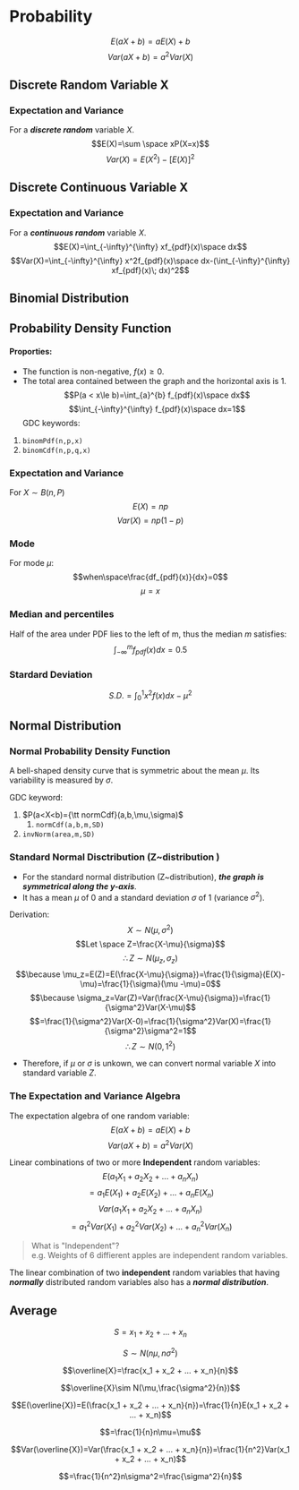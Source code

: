 # Probability

$$E(aX+b) = aE(X)+b$$
$$Var(aX+b)=a^2Var(X)$$

## Discrete Random Variable X

### Expectation and Variance
For a ***discrete random*** variable $X$.  
$$E(X)=\sum \space xP(X=x)$$
$$Var(X)=E(X^2)-[E(X)]^2$$

## Discrete Continuous Variable X

### Expectation and Variance
For a ***continuous random*** variable $X$.  
$$E(X)=\int_{-\infty}^{\infty} xf_{pdf}(x)\space dx$$
$$Var(X)=\int_{-\infty}^{\infty} x^2f_{pdf}(x)\space dx-(\int_{-\infty}^{\infty} xf_{pdf}(x)\; dx)^2$$

## Binomial Distribution
## Probability Density Function
#### Proporties:
* The function is non-negative, $f(x) \ge 0$.  
*  The total area contained between the graph and the horizontal axis is 1. 
$$P(a < x\le b)=\int_{a}^{b} f_{pdf}(x)\space dx$$
$$\int_{-\infty}^{\infty} f_{pdf}(x)\space dx=1$$
GDC keywords:
1. `binomPdf(n,p,x)`  
2. `binomCdf(n,p,q,x)`

### Expectation and Variance
For $X \sim B(n,P)$
$$E(X)=np$$
$$Var(X)=np(1-p)$$

### Mode 
For mode $\mu$:
$$when\space\frac{df_{pdf}(x)}{dx}=0$$
$$\mu =x$$

### Median and percentiles
Half of the area under PDF lies to the left of m, thus the median $m$ satisfies: 
$$\int_{-\infty}^{m}f_{pdf}(x)dx=0.5$$

### Stardard Deviation
$$S.D.=\int_{0}^{1}x^2f(x)dx-\mu^2$$


## Normal Distribution 
### Normal Probability Density Function 
A bell-shaped density curve that is symmetric about the mean $\mu$. Its variability is measured by $\sigma$.  

GDC keyword: 
1.  $P(a<X<b)={\tt normCdf}(a,b,\mu,\sigma)$
    1.  `normCdf(a,b,m,SD)`  
2.  `invNorm(area,m,SD)`

### Standard Normal Disctribution (Z~distribution ) 
* For the standard normal distribution (Z~distribution), ***the graph is symmetrical along the y-axis***. 
* It has a mean $\mu$ of $0$ and a standard deviation $\sigma$ of 1 (variance $\sigma^2$).   

Derivation: 
$$X\sim N(\mu,\sigma^2)$$
$$Let \space Z=\frac{X-\mu}{\sigma}$$
$$\therefore Z\sim N(\mu_z,\sigma_z)$$
$$\because \mu_z=E(Z)=E(\frac{X-\mu}{\sigma})=\frac{1}{\sigma}(E(X)-\mu)=\frac{1}{\sigma}(\mu -\mu)=0$$
$$\because \sigma_z=Var(Z)=Var(\frac{X-\mu}{\sigma})=\frac{1}{\sigma^2}Var(X-\mu)$$
$$=\frac{1}{\sigma^2}Var(X-0)=\frac{1}{\sigma^2}Var(X)=\frac{1}{\sigma^2}\sigma^2=1$$
$$\therefore Z\sim N(0,1^2)$$

* Therefore, if $\mu$ or $\sigma$ is unkown, we can convert normal variable $X$ into standard variable $Z$.  

### The Expectation and Variance Algebra
The expectation algebra of one random variable:  
$$E(aX+b) = aE(X)+b$$
$$Var(aX+b)=a^2Var(X)$$

Linear combinations of two or more **Independent** random variables:  
$$E(a_1X_1+a_2X_2+...+a_nX_n) $$
$$= a_1E(X_1)+a_2E(X_2)+...+a_nE(X_n)$$
$$Var(a_1X_1+a_2X_2+...+a_nX_n)$$
$$=a_1^2Var(X_1)+a_2^2Var(X_2)+...+a_n^2Var(X_n)$$
> What is "Independent"?  
> e.g. Weights of 6 diffierent apples are independent random variables. 

The linear combination of two **independent** random variables that having ***normally*** distributed random variables also has a ***normal distribution***. 

## Average
$$S = x_1+x_2+...+x_n$$  

$$S \sim N(n\mu,n\sigma^2)$$

$$\overline{X}=\frac{x_1 + x_2 + ... + x_n}{n}$$  

$$\overline{X}\sim N(\mu,\frac{\sigma^2}{n})$$  

$$E(\overline{X})=E(\frac{x_1 + x_2 + ... + x_n}{n})=\frac{1}{n}E(x_1 + x_2 + ... + x_n)$$  

$$=\frac{1}{n}n\mu=\mu$$  

$$Var(\overline{X})=Var(\frac{x_1 + x_2 + ... + x_n}{n})=\frac{1}{n^2}Var(x_1 + x_2 + ... + x_n)$$  

$$=\frac{1}{n^2}n\sigma^2=\frac{\sigma^2}{n}$$